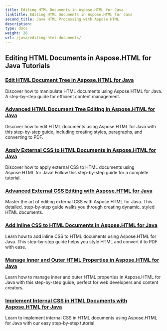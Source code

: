 ```yaml
---
title: Editing HTML Documents in Aspose.HTML for Java
linktitle: Editing HTML Documents in Aspose.HTML for Java
second_title: Java HTML Processing with Aspose.HTML
description: 
type: docs
weight: 28
url: /java/editing-html-documents/
---
```


## Editing HTML Documents in Aspose.HTML for Java Tutorials
### [Edit HTML Document Tree in Aspose.HTML for Java](./edit-html-document-tree/)
Discover how to manipulate HTML documents using Aspose.HTML for Java. A step-by-step guide for efficient content management.
### [Advanced HTML Document Tree Editing in Aspose.HTML for Java](./advanced-html-document-tree-editing/)
Discover how to edit HTML documents using Aspose.HTML for Java with this step-by-step guide, including creating styles, paragraphs, and converting to PDF.
### [Apply External CSS to HTML Documents in Aspose.HTML for Java](./apply-external-css-html-documents/)
Discover how to apply external CSS to HTML documents using Aspose.HTML for Java! Follow this step-by-step guide for a complete tutorial.
### [Advanced External CSS Editing with Aspose.HTML for Java](./advanced-external-css-editing/)
Master the art of editing external CSS with Aspose.HTML for Java. This detailed, step-by-step guide walks you through creating dynamic, styled HTML documents.
### [Add Inline CSS to HTML Documents in Aspose.HTML for Java](./add-inline-css-html-documents/)
Learn how to add inline CSS to HTML documents using Aspose.HTML for Java. This step-by-step guide helps you style HTML and convert it to PDF with ease.
### [Manage Inner and Outer HTML Properties in Aspose.HTML for Java](./manage-inner-outer-html-properties/)
Learn how to manage inner and outer HTML properties in Aspose.HTML for Java with this step-by-step guide, perfect for web developers and content creators.
### [Implement Internal CSS in HTML Documents with Aspose.HTML for Java](./implement-internal-css-html-documents/)
Learn to implement internal CSS in HTML documents using Aspose.HTML for Java with our easy step-by-step tutorial.